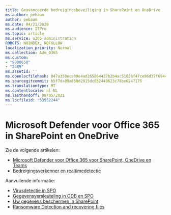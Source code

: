 ```yaml
---
title: Geavanceerde bedreigingsbeveiliging in SharePoint en OneDrive
ms.author: pebaum
author: pebaum
ms.date: 04/21/2020
ms.audience: ITPro
ms.topic: article
ms.service: o365-administration
ROBOTS: NOINDEX, NOFOLLOW
localization_priority: Normal
ms.collection: Adm_O365
ms.custom:
- "9000650"
- "2489"
ms.assetid: ''
ms.openlocfilehash: 847a350eca09e4ad265864427b2b4ac51826f47ce96d37f694462dbb567da31d
ms.sourcegitcommit: b5f7da89a650d2915dc652449623c78be6247175
ms.translationtype: MT
ms.contentlocale: nl-NL
ms.lasthandoff: 08/05/2021
ms.locfileid: "53952244"
---
```

# <a name="microsoft-defender-for-office-365-in-sharepoint-and-onedrive"></a>Microsoft Defender voor Office 365 in SharePoint en OneDrive

Zie de volgende artikelen:
- [Microsoft Defender voor Office 365 voor SharePoint, OneDrive en Teams](/microsoft-365/security/office-365-security/atp-for-spo-odb-and-teams)
- [Bedreigingsverkenner en realtimedetectie](/microsoft-365/security/office-365-security/threat-explorer-views)


Aanvullende informatie:

- [Virusdetectie in SPO](/microsoft-365/security/office-365-security/virus-detection-in-spo)</br>
- [Gegevensversleuteling in ODB en SPO](/microsoft-365/compliance/data-encryption-in-odb-and-spo)</br>
- [Uw gegevens beschermen in SharePoint](/sharepoint/safeguarding-your-data)</br>
- [Ransomware Detection and recovering files](https://support.office.com/article/Ransomware-detection-and-recovering-your-files-0d90ec50-6bfd-40f4-acc7-b8c12c73637f)